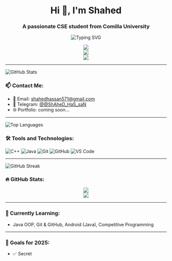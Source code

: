 <h1 align="center">Hi 👋, I'm Shahed</h1>
<h3 align="center">A passionate CSE student from Comilla University</h3>

<p align="center">
  <img src="https://readme-typing-svg.herokuapp.com?font=Fira+Code&weight=700&size=22&pause=1000&color=2FC6DB&width=435&lines=Learning+Java+%7C+Git+%7C+Android+Development;Love+Problem+Solving+on+Codeforces;Aspiring+Software+Engineer" alt="Typing SVG" />
</p>

<p align="center">
  <img src="https://github-readme-stats.vercel.app/api?username=codeinfinite19&show_icons=true&theme=radical" />
  <br />
  <img src="https://github-readme-streak-stats.herokuapp.com/?user=codeinfinite19&theme=radical" />
  <br />
  <img src="https://github-readme-stats.vercel.app/api/top-langs/?username=codeinfinite19&layout=compact&theme=radical" />
</p>


---
![GitHub Stats](https://github-readme-stats.vercel.app/api?username=codeinfinite19&show_icons=true&theme=radical)


### 📫 Contact Me:
- 📧 Email: shahedhassan571@gmail.com
- 💬 Telegram: [@@ShAheD_HaS_saN](https://t.me/@ShAheD_HaS_saN)
- 🌐 Portfolio: coming soon...

---
![Top Languages](https://github-readme-stats.vercel.app/api/top-langs/?username=codeinfinite19&layout=compact&theme=radical)

### 🛠️ Tools and Technologies:
![C++](https://img.shields.io/badge/-C++-00599C?style=flat-square&logo=c)
![Java](https://img.shields.io/badge/-Java-007396?style=flat-square&logo=java)
![Git](https://img.shields.io/badge/-Git-F05032?style=flat-square&logo=git)
![GitHub](https://img.shields.io/badge/-GitHub-181717?style=flat-square&logo=github)
![VS Code](https://img.shields.io/badge/-VSCode-007ACC?style=flat-square&logo=visual-studio-code)

---
![GitHub Streak](https://github-readme-streak-stats.herokuapp.com/?user=codeinfinite19&theme=radical)


### 🔥 GitHub Stats:
<p align="center">
  <img src="https://github-readme-stats.vercel.app/api?username=codeinfinite19&show_icons=true&theme=radical" />
  <br />
  <img src="https://github-readme-streak-stats.herokuapp.com?user=codeinfinite19&theme=radical&date_format=M%20j%5B%2C%20Y%5D" />
</p>

---




### 🌱 Currently Learning:
- Java OOP, Git & GitHub, Android (Java), Competitive Programming

---

### 🎯 Goals for 2025:
- ✅ Secret 




